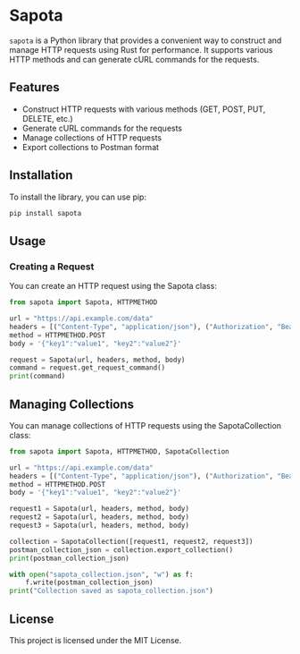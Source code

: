 # Sapota

`sapota` is a Python library that provides a convenient way to construct and manage HTTP requests using Rust for performance. It supports various HTTP methods and can generate cURL commands for the requests.

## Features

- Construct HTTP requests with various methods (GET, POST, PUT, DELETE, etc.)
- Generate cURL commands for the requests
- Manage collections of HTTP requests
- Export collections to Postman format

## Installation

To install the library, you can use pip:

```sh
pip install sapota
```
## Usage
### Creating a Request
You can create an HTTP request using the Sapota class:

```py
from sapota import Sapota, HTTPMETHOD

url = "https://api.example.com/data"
headers = [("Content-Type", "application/json"), ("Authorization", "Bearer YOUR_TOKEN")]
method = HTTPMETHOD.POST
body = '{"key1":"value1", "key2":"value2"}'

request = Sapota(url, headers, method, body)
command = request.get_request_command()
print(command)
```
## Managing Collections
You can manage collections of HTTP requests using the SapotaCollection class:
```py
from sapota import Sapota, HTTPMETHOD, SapotaCollection

url = "https://api.example.com/data"
headers = [("Content-Type", "application/json"), ("Authorization", "Bearer YOUR_TOKEN")]
method = HTTPMETHOD.POST
body = '{"key1":"value1", "key2":"value2"}'

request1 = Sapota(url, headers, method, body)
request2 = Sapota(url, headers, method, body)
request3 = Sapota(url, headers, method, body)

collection = SapotaCollection([request1, request2, request3])
postman_collection_json = collection.export_collection()
print(postman_collection_json)

with open("sapota_collection.json", "w") as f:
    f.write(postman_collection_json)
print("Collection saved as sapota_collection.json")
```

## License
This project is licensed under the MIT License.